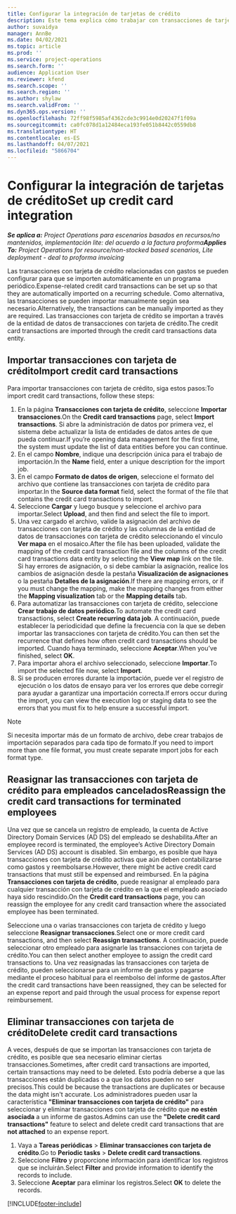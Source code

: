 ```yaml
---
title: Configurar la integración de tarjetas de crédito
description: Este tema explica cómo trabajar con transacciones de tarjetas de crédito relacionadas con gastos.
author: suvaidya
manager: AnnBe
ms.date: 04/02/2021
ms.topic: article
ms.prod: ''
ms.service: project-operations
ms.search.form: ''
audience: Application User
ms.reviewer: kfend
ms.search.scope: ''
ms.search.region: ''
ms.author: shylaw
ms.search.validFrom: ''
ms.dyn365.ops.version: ''
ms.openlocfilehash: 72ff98f5985af4362cde3c9914e0d20247f1f09a
ms.sourcegitcommit: ca0fc078d1a12484eca193fe051b8442c0559db8
ms.translationtype: HT
ms.contentlocale: es-ES
ms.lasthandoff: 04/07/2021
ms.locfileid: "5866704"
---
```

# <a name="set-up-credit-card-integration"></a><span data-ttu-id="113fb-103">Configurar la integración de tarjetas de crédito</span><span class="sxs-lookup"><span data-stu-id="113fb-103">Set up credit card integration</span></span>

<span data-ttu-id="113fb-104">_**Se aplica a:** Project Operations para escenarios basados en recursos/no mantenidos, implementación lite: del acuerdo a la factura proforma_</span><span class="sxs-lookup"><span data-stu-id="113fb-104">_**Applies To:** Project Operations for resource/non-stocked based scenarios, Lite deployment - deal to proforma invoicing_</span></span>

<span data-ttu-id="113fb-105">Las transacciones con tarjeta de crédito relacionadas con gastos se pueden configurar para que se importen automáticamente en un programa periódico.</span><span class="sxs-lookup"><span data-stu-id="113fb-105">Expense-related credit card transactions can be set up so that they are automatically imported on a recurring schedule.</span></span> <span data-ttu-id="113fb-106">Como alternativa, las transacciones se pueden importar manualmente según sea necesario.</span><span class="sxs-lookup"><span data-stu-id="113fb-106">Alternatively, the transactions can be manually imported as they are required.</span></span> <span data-ttu-id="113fb-107">Las transacciones con tarjeta de crédito se importan a través de la entidad de datos de transacciones con tarjeta de crédito.</span><span class="sxs-lookup"><span data-stu-id="113fb-107">The credit card transactions are imported through the credit card transactions data entity.</span></span>

## <a name="import-credit-card-transactions"></a><span data-ttu-id="113fb-108">Importar transacciones con tarjeta de crédito</span><span class="sxs-lookup"><span data-stu-id="113fb-108">Import credit card transactions</span></span>

<span data-ttu-id="113fb-109">Para importar transacciones con tarjeta de crédito, siga estos pasos:</span><span class="sxs-lookup"><span data-stu-id="113fb-109">To import credit card transactions, follow these steps:</span></span>

1. <span data-ttu-id="113fb-110">En la página **Transacciones con tarjeta de crédito**, seleccione **Importar transacciones**.</span><span class="sxs-lookup"><span data-stu-id="113fb-110">On the **Credit card transactions** page, select **Import transactions**.</span></span> <span data-ttu-id="113fb-111">Si abre la administración de datos por primera vez, el sistema debe actualizar la lista de entidades de datos antes de que pueda continuar.</span><span class="sxs-lookup"><span data-stu-id="113fb-111">If you’re opening data management for the first time, the system must update the list of data entities before you can continue.</span></span>
2. <span data-ttu-id="113fb-112">En el campo **Nombre**, indique una descripción única para el trabajo de importación.</span><span class="sxs-lookup"><span data-stu-id="113fb-112">In the **Name** field, enter a unique description for the import job.</span></span>
3. <span data-ttu-id="113fb-113">En el campo **Formato de datos de origen**, seleccione el formato del archivo que contiene las transacciones con tarjeta de crédito para importar.</span><span class="sxs-lookup"><span data-stu-id="113fb-113">In the **Source data format** field, select the format of the file that contains the credit card transactions to import.</span></span>
4. <span data-ttu-id="113fb-114">Seleccione **Cargar** y luego busque y seleccione el archivo para importar.</span><span class="sxs-lookup"><span data-stu-id="113fb-114">Select **Upload**, and then find and select the file to import.</span></span>
5. <span data-ttu-id="113fb-115">Una vez cargado el archivo, valide la asignación del archivo de transacciones con tarjeta de crédito y las columnas de la entidad de datos de transacciones con tarjeta de crédito seleccionando el vínculo **Ver mapa** en el mosaico.</span><span class="sxs-lookup"><span data-stu-id="113fb-115">After the file has been uploaded, validate the mapping of the credit card transaction file and the columns of the credit card transactions data entity by selecting the **View map** link on the tile.</span></span> <span data-ttu-id="113fb-116">Si hay errores de asignación, o si debe cambiar la asignación, realice los cambios de asignación desde la pestaña **Visualización de asignaciones** o la pestaña **Detalles de la asignación**.</span><span class="sxs-lookup"><span data-stu-id="113fb-116">If there are mapping errors, or if you must change the mapping, make the mapping changes from either the **Mapping visualization** tab or the **Mapping details** tab.</span></span>
6. <span data-ttu-id="113fb-117">Para automatizar las transacciones con tarjeta de crédito, seleccione **Crear trabajo de datos periódico**.</span><span class="sxs-lookup"><span data-stu-id="113fb-117">To automate the credit card transactions, select **Create recurring data job**.</span></span> <span data-ttu-id="113fb-118">A continuación, puede establecer la periodicidad que define la frecuencia con la que se deben importar las transacciones con tarjeta de crédito.</span><span class="sxs-lookup"><span data-stu-id="113fb-118">You can then set the recurrence that defines how often credit card transactions should be imported.</span></span> <span data-ttu-id="113fb-119">Cuando haya terminado, seleccione **Aceptar**.</span><span class="sxs-lookup"><span data-stu-id="113fb-119">When you’ve finished, select **OK**.</span></span>
7. <span data-ttu-id="113fb-120">Para importar ahora el archivo seleccionado, seleccione **Importar**.</span><span class="sxs-lookup"><span data-stu-id="113fb-120">To import the selected file now, select **Import**.</span></span>
8. <span data-ttu-id="113fb-121">Si se producen errores durante la importación, puede ver el registro de ejecución o los datos de ensayo para ver los errores que debe corregir para ayudar a garantizar una importación correcta.</span><span class="sxs-lookup"><span data-stu-id="113fb-121">If errors occur during the import, you can view the execution log or staging data to see the errors that you must fix to help ensure a successful import.</span></span>

> [!NOTE]
> <span data-ttu-id="113fb-122">Si necesita importar más de un formato de archivo, debe crear trabajos de importación separados para cada tipo de formato.</span><span class="sxs-lookup"><span data-stu-id="113fb-122">If you need to import more than one file format, you must create separate import jobs for each format type.</span></span>

## <a name="reassign-the-credit-card-transactions-for-terminated-employees"></a><span data-ttu-id="113fb-123">Reasignar las transacciones con tarjeta de crédito para empleados cancelados</span><span class="sxs-lookup"><span data-stu-id="113fb-123">Reassign the credit card transactions for terminated employees</span></span>

<span data-ttu-id="113fb-124">Una vez que se cancela un registro de empleado, la cuenta de Active Directory Domain Services (AD DS) del empleado se deshabilita.</span><span class="sxs-lookup"><span data-stu-id="113fb-124">After an employee record is terminated, the employee’s Active Directory Domain Services (AD DS) account is disabled.</span></span> <span data-ttu-id="113fb-125">Sin embargo, es posible que haya transacciones con tarjeta de crédito activas que aún deben contabilizarse como gastos y reembolsarse.</span><span class="sxs-lookup"><span data-stu-id="113fb-125">However, there might be active credit card transactions that must still be expensed and reimbursed.</span></span> <span data-ttu-id="113fb-126">En la página **Transacciones con tarjeta de crédito**, puede reasignar al empleado para cualquier transacción con tarjeta de crédito en la que el empleado asociado haya sido rescindido.</span><span class="sxs-lookup"><span data-stu-id="113fb-126">On the **Credit card transactions** page, you can reassign the employee for any credit card transaction where the associated employee has been terminated.</span></span>

<span data-ttu-id="113fb-127">Seleccione una o varias transacciones con tarjeta de crédito y luego seleccione **Reasignar transacciones**.</span><span class="sxs-lookup"><span data-stu-id="113fb-127">Select one or more credit card transactions, and then select **Reassign transactions**.</span></span> <span data-ttu-id="113fb-128">A continuación, puede seleccionar otro empleado para asignarle las transacciones con tarjeta de crédito.</span><span class="sxs-lookup"><span data-stu-id="113fb-128">You can then select another employee to assign the credit card transactions to.</span></span> <span data-ttu-id="113fb-129">Una vez reasignadas las transacciones con tarjeta de crédito, pueden seleccionarse para un informe de gastos y pagarse mediante el proceso habitual para el reembolso del informe de gastos.</span><span class="sxs-lookup"><span data-stu-id="113fb-129">After the credit card transactions have been reassigned, they can be selected for an expense report and paid through the usual process for expense report reimbursement.</span></span>

## <a name="delete-credit-card-transactions"></a><span data-ttu-id="113fb-130">Eliminar transacciones con tarjeta de crédito</span><span class="sxs-lookup"><span data-stu-id="113fb-130">Delete credit card transactions</span></span> 

<span data-ttu-id="113fb-131">A veces, después de que se importan las transacciones con tarjeta de crédito, es posible que sea necesario eliminar ciertas transacciones.</span><span class="sxs-lookup"><span data-stu-id="113fb-131">Sometimes, after credit card transactions are imported, certain transactions may need to be deleted.</span></span> <span data-ttu-id="113fb-132">Esto podría deberse a que las transacciones están duplicadas o a que los datos pueden no ser precisos.</span><span class="sxs-lookup"><span data-stu-id="113fb-132">This could be because the transactions are duplicates or because the data might isn't accurate.</span></span> <span data-ttu-id="113fb-133">Los administradores pueden usar la característica **"Eliminar transacciones con tarjeta de crédito"** para seleccionar y eliminar transacciones con tarjeta de crédito que **no estén asociada** a un informe de gastos.</span><span class="sxs-lookup"><span data-stu-id="113fb-133">Admins can use the **"Delete credit card transactions"** feature to select and delete credit card transactions that are **not attached** to an expense report.</span></span> 

1. <span data-ttu-id="113fb-134">Vaya a **Tareas periódicas** > **Eliminar transacciones con tarjeta de crédito**.</span><span class="sxs-lookup"><span data-stu-id="113fb-134">Go to **Periodic tasks** > **Delete credit card transactions**.</span></span>
2. <span data-ttu-id="113fb-135">Seleccione **Filtro** y proporcione información para identificar los registros que se incluirán.</span><span class="sxs-lookup"><span data-stu-id="113fb-135">Select **Filter** and provide information to identify the records to include.</span></span>
3. <span data-ttu-id="113fb-136">Seleccione **Aceptar** para eliminar los registros.</span><span class="sxs-lookup"><span data-stu-id="113fb-136">Select **OK** to delete the records.</span></span> 

[!INCLUDE[footer-include](../includes/footer-banner.md)]

